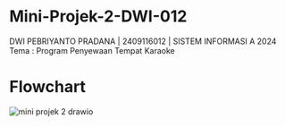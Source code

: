 # Mini-Projek-2-DWI-012
DWI PEBRIYANTO PRADANA | 2409116012 | SISTEM INFORMASI A 2024
Tema : Program Penyewaan Tempat Karaoke

# Flowchart
![mini projek 2 drawio](https://github.com/user-attachments/assets/d126ebd1-538f-4be9-892e-cf7028b6fa3c)
